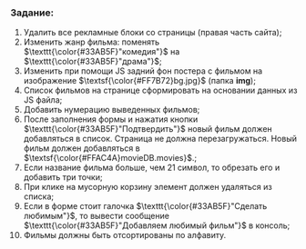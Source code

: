 ### Задание:

1. Удалить все рекламные блоки со страницы (правая часть сайта);
2. Изменить жанр фильма: поменять $\texttt{\color{#33AB5F}"комедия"}$ на $\texttt{\color{#33AB5F}"драма"}$;
3. Изменить при помощи JS задний фон постера с фильмом на изображение $\textsf{\color{#FF7B72}bg.jpg}$ (папка **img**);
4. Список фильмов на странице сформировать на основании данных из JS файла;
5. Добавить нумерацию выведенных фильмов;
6. После заполнения формы и нажатия кнопки $\texttt{\color{#33AB5F}"Подтвердить"}$ новый фильм должен добавляться в список. Страница не должна перезагружаться. Новый фильм должен добавляться в $\textsf{\color{#FFAC4A}movieDB.movies}$.;
7. Если название фильма больше, чем 21 символ, то обрезать его и добавить три точки;
8. При клике на мусорную корзину элемент должен удаляться из списка;
9. Если в форме стоит галочка $\texttt{\color{#33AB5F}"Сделать любимым"}$, то вывести сообщение $\texttt{\color{#33AB5F}"Добавляем любимый фильм"}$ в консоль;
10. Фильмы должны быть отсортированы по алфавиту.
